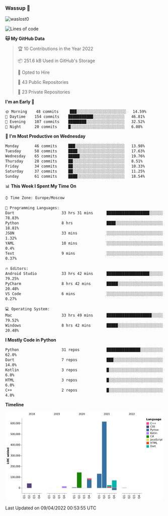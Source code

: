 ### Wassup 👋

<p align="left"> <img src="https://komarev.com/ghpvc/?username=waslost0" alt="waslost0" /></p>

<!--START_SECTION:waka-->
![Lines of code](https://img.shields.io/badge/From%20Hello%20World%20I%27ve%20Written-1%20Million%20lines%20of%20code-blue)

**🐱 My GitHub Data** 

> 🏆 10 Contributions in the Year 2022
 > 
> 📦 251.6 kB Used in GitHub's Storage 
 > 
> 💼 Opted to Hire
 > 
> 📜 43 Public Repositories 
 > 
> 🔑 23 Private Repositories  
 > 
**I'm an Early 🐤** 

```text
🌞 Morning    48 commits     ███░░░░░░░░░░░░░░░░░░░░░░   14.59% 
🌆 Daytime    154 commits    ███████████░░░░░░░░░░░░░░   46.81% 
🌃 Evening    107 commits    ████████░░░░░░░░░░░░░░░░░   32.52% 
🌙 Night      20 commits     █░░░░░░░░░░░░░░░░░░░░░░░░   6.08%

```
📅 **I'm Most Productive on Wednesday** 

```text
Monday       46 commits     ███░░░░░░░░░░░░░░░░░░░░░░   13.98% 
Tuesday      58 commits     ████░░░░░░░░░░░░░░░░░░░░░   17.63% 
Wednesday    65 commits     █████░░░░░░░░░░░░░░░░░░░░   19.76% 
Thursday     28 commits     ██░░░░░░░░░░░░░░░░░░░░░░░   8.51% 
Friday       34 commits     ██░░░░░░░░░░░░░░░░░░░░░░░   10.33% 
Saturday     37 commits     ██░░░░░░░░░░░░░░░░░░░░░░░   11.25% 
Sunday       61 commits     ████░░░░░░░░░░░░░░░░░░░░░   18.54%

```


📊 **This Week I Spent My Time On** 

```text
⌚︎ Time Zone: Europe/Moscow

💬 Programming Languages: 
Dart                     33 hrs 31 mins      ███████████████████░░░░░░   78.83% 
Python                   8 hrs               ████░░░░░░░░░░░░░░░░░░░░░   18.81% 
JSON                     33 mins             ░░░░░░░░░░░░░░░░░░░░░░░░░   1.32% 
YAML                     10 mins             ░░░░░░░░░░░░░░░░░░░░░░░░░   0.4% 
Text                     9 mins              ░░░░░░░░░░░░░░░░░░░░░░░░░   0.37%

🔥 Editors: 
Android Studio           33 hrs 42 mins      ███████████████████░░░░░░   79.25% 
PyCharm                  8 hrs 42 mins       █████░░░░░░░░░░░░░░░░░░░░   20.48% 
VS Code                  6 mins              ░░░░░░░░░░░░░░░░░░░░░░░░░   0.27%

💻 Operating System: 
Mac                      33 hrs 49 mins      ████████████████████░░░░░   79.52% 
Windows                  8 hrs 42 mins       █████░░░░░░░░░░░░░░░░░░░░   20.48%

```

**I Mostly Code in Python** 

```text
Python                   31 repos            ███████████████░░░░░░░░░░   62.0% 
Dart                     7 repos             ███░░░░░░░░░░░░░░░░░░░░░░   14.0% 
Kotlin                   3 repos             █░░░░░░░░░░░░░░░░░░░░░░░░   6.0% 
HTML                     3 repos             █░░░░░░░░░░░░░░░░░░░░░░░░   6.0% 
C++                      2 repos             █░░░░░░░░░░░░░░░░░░░░░░░░   4.0%

```


**Timeline**

![Chart not found](https://raw.githubusercontent.com/waslost0/waslost0/master/charts/bar_graph.png) 


 Last Updated on 09/04/2022 00:53:55 UTC
<!--END_SECTION:waka-->

